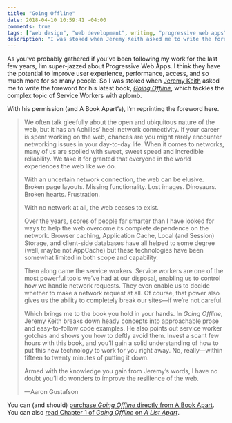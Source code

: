 ```yaml
---
title: "Going Offline"
date: 2018-04-10 10:59:41 -04:00
comments: true
tags: ["web design", "web development", writing, "progressive web apps", performance]
description: "I was stoked when Jeremy Keith asked me to write the foreword for his latest book, Going Offline. With his permission (and A Book Apart’s), I’m reprinting the foreword here."
---
```


As you’ve probably gathered if you’ve been following my work for the last few years, I’m super-jazzed about Progressive Web Apps.  I think they have the potential to improve user experience, performance, access, and so much more for so many people. So I was stoked when [Jeremy Keith](https://adactio.com) asked me to write the foreword for his latest book, [<cite>Going Offline</cite>](https://abookapart.com/products/going-offline), which tackles the complex topic of Service Workers with aplomb.

With his permission (and A Book Apart’s), I’m reprinting the foreword here.

<!-- more -->

<blockquote>

<p>We often talk gleefully about the open and ubiquitous nature of the web, but it has an Achilles’ heel: network connectivity. If your career is spent working on the web, chances are you might rarely encounter networking issues in your day-to-day life. When it comes to networks, many of us are spoiled with sweet, sweet speed and incredible reliability. We take it for granted that everyone in the world experiences the web like we do.</p>

<p>With an uncertain network connection, the web can be elusive. Broken page layouts. Missing functionality. Lost images. Dinosaurs. Broken hearts. Frustration.</p>

<p>With no network at all, the web ceases to exist.</p>

<p>Over the years, scores of people far smarter than I have looked for ways to help the web overcome its complete dependence on the network. Browser caching, Application Cache, Local (and Session) Storage, and client-side databases have all helped to some degree (well, maybe not AppCache) but these technologies have been somewhat limited in both scope and capability.</p>

<p>Then along came the service workers. Service workers are one of the most powerful tools we’ve had at our disposal, enabling us to control how we handle network requests. They even enable us to decide whether to make a network request at all. Of course, that power also gives us the ability to completely break our sites—if we’re not careful.</p>

<p>Which brings me to the book you hold in your hands. In <cite>Going Offline</cite>, Jeremy Keith breaks down heady concepts into approachable prose and easy-to-follow code examples. He also points out service worker gotchas and shows you how to deftly avoid them. Invest a scant few hours with this book, and you’ll gain a solid understanding of how to put this new technology to work for you right away. No, really—within fifteen to twenty minutes of putting it down.</p>

<p>Armed with the knowledge you gain from Jeremy’s words, I have no doubt you’ll do wonders to improve the resilience of the web.</p>

<p>—Aaron Gustafson</p>

</blockquote>

You can (and should) [purchase <cite>Going Offline</cite> directly from A Book Apart](https://abookapart.com/products/going-offline). You can also [read Chapter 1 of <cite>Going Offline</cite> on <cite>A List Apart</cite>](https://alistapart.com/article/going-offline).